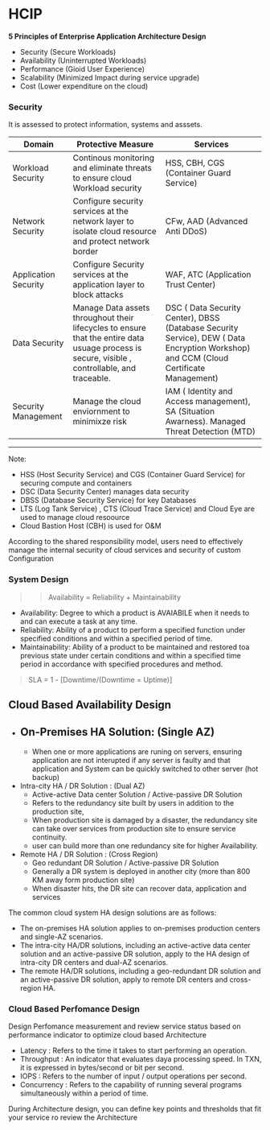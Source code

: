 # HCIP
**5 Principles of Enterprise Application Architecture Design**

- Security (Secure Workloads)
- Availability (Uninterrupted Workloads)
- Performance (Gioid User Experience)
- Scalability (Minimized Impact during service upgrade)
- Cost (Lower expenditure on the cloud)

### Security 
It is assessed to protect information, systems and asssets.

| Domain | Protective Measure | Services |
| --- | --- | --- |
| Workload Security | Continous monitoring and eliminate threats to ensure cloud Workload security | HSS, CBH, CGS (Container Guard Service) |
| Network Security | Configure security services at the network layer to isolate cloud resource and protect network border | CFw, AAD (Advanced Anti DDoS) |
| Application Security | Configure Security services at the application layer to block attacks | WAF, ATC (Application Trust Center) |
| Data Security | Manage Data assets throughout their lifecycles to ensure that the entire data usuage process is secure, visible , controllable, and traceable. | DSC ( Data Security Center), DBSS (Database Security Service), DEW ( Data Encryption Workshop) and CCM (Cloud Certificate Management) | 
| Security Management | Manage the cloud enviornment to minimixze risk | IAM ( Identity and Access management), SA (Situation Awarness). Managed Threat Detection (MTD) |


---
Note:
- HSS (Host Security Service) and CGS (Container Guard Service) for securing compute and containers
- DSC (Data Security Center) manages data security
- DBSS (Database Security Service) for key Databases
- LTS (Log Tank Service) , CTS (Cloud Trace Service) and Cloud Eye are used to manage cloud resoource
- Cloud Bastion Host (CBH) is used for O&M


According to the shared responsibility model, users need to effectively manage the internal security of cloud services and security of custom Configuration

### System Design 

>> Availability = Reliability + Maintainability

- Availability: Degree to which a product is AVAIABILE when it needs to and can execute a task at any time. 
- Reliability: Ability of a product to perform a specified function under specified conditions and within a specified period of time.
- Maintainability: Ability of a product to be maintained and restored toa previous state under certain conditions and within a specified time period in accordance with specified procedures and method.

> SLA = 1 - [Downtime/(Downtime = Uptime)]

## Cloud Based Availability Design

- On-Premises HA Solution: (Single AZ)
  - 
  - When one or more applications are runing on servers, ensuring application are not interupted if any server is faulty and that application and System can be quickly switched to other server (hot backup)
- Intra-city HA / DR Solution : (Dual AZ) 
  - Active-active Data center Solution / Active-passive DR Solution
  - Refers to the redundancy site built by users in addition to the production site, 
  - When production site is damaged by a disaster, the redundancy site can take over services from production site to ensure service continuity. 
  - user can build more than one redundancy site for higher Availability. 
- Remote HA / DR Solution : (Cross Region) 
  - Geo redundant DR Solution / Active-passive DR Solution
  - Generally a DR system is deployed in another city (more than 800 KM away form production site)
  - When disaster hits, the DR site can recover data, application and services  


The common cloud system HA design solutions are as follows:
- The on-premises HA solution applies to on-premises production centers and single-AZ scenarios.
- The intra-city HA/DR solutions, including an active-active data center solution and an active-passive DR solution, apply to the HA design of intra-city DR centers and dual-AZ scenarios.
- The remote HA/DR solutions, including a geo-redundant DR solution and an active-passive DR solution, apply to remote DR centers and cross-region HA.

### Cloud Based Perfomance Design
Design Perfomance measurement and review service status based on performance indicator to optimize cloud based Architecture

- Latency : Refers to the time it takes to start performing an operation.
- Throughput : An indicator that evaluates daya processing speed. In TXN, it is expressed in bytes/second or bit per second.
- IOPS : Refers to the number of input / output operations per second. 
- Concurrency : Refers to the capability of running several programs simultaneously within a period of time.

During Architecture design, you can define key points and thresholds that fit your service ro review the Architecture

